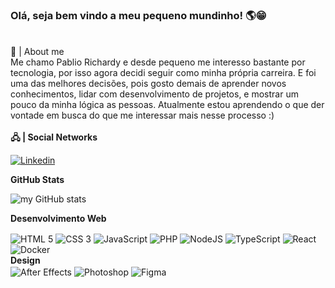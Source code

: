### Olá, seja bem vindo a meu pequeno mundinho! 🌎😁 ###
<br>
📜 | About me<br>
Me chamo Pablio Richardy e desde pequeno me interesso bastante por tecnologia, por isso agora decidi seguir como minha própria carreira. E foi uma das melhores decisões, pois gosto demais de aprender novos conhecimentos, lidar com desenvolvimento de projetos, e mostrar um pouco da minha lógica as pessoas. Atualmente estou aprendendo o que der vontade em busca do que me interessar mais nesse processo :)
<br><br>
<strong>🖧 | Social Networks</strong>

[![Linkedin](https://img.shields.io/badge/LinkedIn-0077B5?style=for-the-badge&logo=linkedin&logoColor=white)](https://www.linkedin.com/in/pablio-richardy/)

<strong>GitHub Stats</strong>

![my GitHub stats](https://github-readme-stats.vercel.app/api?username=pablioRichardy&show_icons=true&theme=tokyonight)

<strong>Desenvolvimento Web</strong>
<div style="display: inline_block">
    <img align="center" src="https://img.shields.io/badge/HTML-239120?style=for-the-badge&logo=html5&logoColor=black" alt="HTML 5"/>
    <img align="center" src="https://img.shields.io/badge/CSS3-1572B6?style=for-the-badge&logo=css3&logoColor=black" alt="CSS 3"/>
    <img align="center" src="https://img.shields.io/badge/JavaScript-323330?style=for-the-badge&logo=javascript&logoColor=F7DF1E" alt="JavaScript"/>
    <img align="center" src="https://img.shields.io/badge/php-%23777BB4.svg?style=for-the-badge&logo=php&logoColor=white" alt="PHP"/>
    <img align="center" src="https://img.shields.io/badge/node.js-6DA55F?style=for-the-badge&logo=node.js&logoColor=white" alt="NodeJS">
    <img align="center" src="https://img.shields.io/badge/typescript-%23007ACC.svg?style=for-the-badge&logo=typescript&logoColor=white" alt="TypeScript">
    <img align="center" src="https://img.shields.io/badge/react-%2320232a.svg?style=for-the-badge&logo=react&logoColor=%2361DAFB" alt="React">
    <img align="center" src="https://img.shields.io/badge/docker-%230db7ed.svg?style=for-the-badge&logo=docker&logoColor=white" alt="Docker">
</div>
<strong>Design</strong>
<div style="display: inline_block">
    <img align="center" src="https://img.shields.io/badge/Adobe%20After%20Effects-9999FF.svg?style=for-the-badge&logo=Adobe%20After%20Effects&logoColor=white" alt="After Effects">
    <img align="center" src="https://img.shields.io/badge/adobe%20photoshop-%2331A8FF.svg?style=for-the-badge&logo=adobe%20photoshop&logoColor=white" alt="Photoshop">
    <img align="center" src="https://img.shields.io/badge/figma-%23F24E1E.svg?style=for-the-badge&logo=figma&logoColor=white" alt="Figma">
</div><br>

